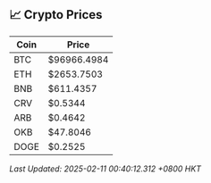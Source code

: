 ## 📈 Crypto Prices

| Coin | Price |
| ---- | ----- |
| BTC | $96966.4984 |
| ETH | $2653.7503 |
| BNB | $611.4357 |
| CRV | $0.5344 |
| ARB | $0.4642 |
| OKB | $47.8046 |
| DOGE | $0.2525 |

_Last Updated: 2025-02-11 00:40:12.312 +0800 HKT_